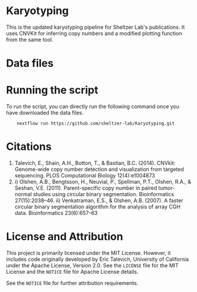 # Karyotyping
This is the updated karyotyping pipeline for Sheltzer Lab's publications. It uses CNVKit for inferring copy numbers and a modified plotting function from the same tool. 

# Data files

# Running the script

To run the script, you can directly run the following command once you have downloaded the data files.
```
    nextflow run https://github.com/sheltzer-lab/Karyotyping.git
```

# Citations

1. Talevich, E., Shain, A.H., Botton, T., & Bastian, B.C. (2014). CNVkit: Genome-wide copy number detection and visualization from targeted sequencing. PLOS Computational Biology 12(4):e1004873
2. i) Olshen, A.B., Bengtsson, H., Neuvial, P., Spellman, P.T., Olshen, R.A., & Seshan, V.E. (2011). Parent-specific copy number in paired tumor-normal studies using circular binary segmentation. Bioinformatics 27(15):2038–46.
  ii) Venkatraman, E.S., & Olshen, A.B. (2007). A faster circular binary segmentation algorithm for the analysis of array CGH data. Bioinformatics 23(6):657–63

# License and Attribution

This project is primarily licensed under the MIT License. However, it includes code originally developed by Eric Talevich, University of California under the Apache License, Version 2.0. See the `LICENSE` file for the MIT License and the `NOTICE` file for Apache License details.

See the `NOTICE` file for further attribution requirements.
